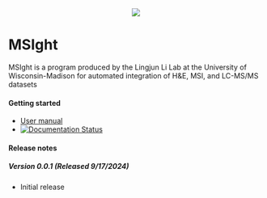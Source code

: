 <div align="center">
<img src="https://github.com/laurenfields/MSIght/blob/main/utils/MSIght_logo.png">
</div>

# MSIght

MSIght is a program produced by the Lingjun Li Lab at the University of Wisconsin-Madison for automated integration of H&E, MSI, and LC-MS/MS datasets

#### Getting started
* [User manual](https://docs.google.com/document/d/1LNEW0XPbH9mTnc5Fh0l7QC1vW48mU75P3hPOI2Tp66E/pub)
* [![Documentation Status](https://readthedocs.org/projects/<your-project-name>/badge/?version=latest)](https://<your-project-name>.readthedocs.io/en/latest/?badge=latest)
#### Release notes
##### Version 0.0.1 (Released 9/17/2024)
* Initial release